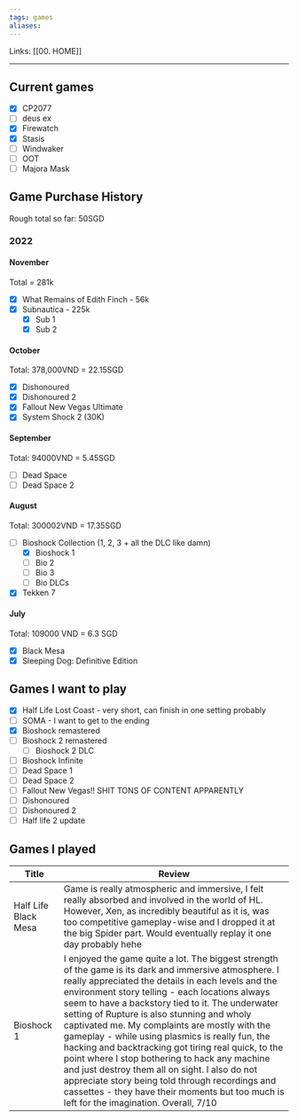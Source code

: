 ```yaml
---
tags: games
aliases: 
---
```

Links: [[00. HOME]]
- - -

## Current games

- [x] CP2077
- [ ] deus ex
- [x] Firewatch
- [x] Stasis
- [ ] Windwaker
- [ ] OOT
- [ ] Majora Mask

## Game Purchase History
Rough total so far: 50SGD

### 2022
#### November
Total = 281k
- [x] What Remains of Edith Finch - 56k
- [x] Subnautica - 225k
	- [x] Sub 1
	- [x] Sub 2
#### October
Total: 378,000VND = 22.15SGD
- [x] Dishonoured 
- [x] Dishonoured 2
- [x] Fallout New Vegas Ultimate
- [x] System Shock 2 (30K)
#### September
Total: 94000VND = 5.45SGD
- [ ] Dead Space
- [ ] Dead Space 2
#### August
Total: 300002VND = 17.35SGD
- [ ] Bioshock Collection (1, 2, 3 + all the DLC like damn)
	- [x] Bioshock 1
	- [ ] Bio 2
	- [ ] Bio 3
	- [ ] Bio DLCs
- [x] Tekken 7
#### July
Total: 109000 VND = 6.3 SGD
- [x] Black Mesa
- [x] Sleeping Dog: Definitive Edition

## Games I want to play

- [x] Half Life Lost Coast - very short, can finish in one setting probably
- [ ] SOMA - I want to get to the ending
- [x] Bioshock remastered
- [ ] Bioshock 2 remastered
	- [ ] Bioshock 2 DLC
- [ ] Bioshock Infinite
- [ ] Dead Space 1
- [ ] Dead Space 2
- [ ] Fallout New Vegas!! SHIT TONS OF CONTENT APPARENTLY
- [ ] Dishonoured
- [ ] Dishonoured 2
- [ ] Half life 2 update 

## Games I played


| Title                | Review                                                                                                                                                                                                                                                                        |
| -------------------- | ----------------------------------------------------------------------------------------------------------------------------------------------------------------------------------------------------------------------------------------------------------------------------- |
| Half Life Black Mesa | Game is really atmospheric and immersive, I felt really absorbed and involved in the world of HL. However, Xen, as incredibly beautiful as it is, was too competitive gameplay-wise and I dropped it at the big Spider part. Would eventually replay it one day probably hehe |
| Bioshock 1           | I enjoyed the game quite a lot. The biggest strength of the game is its dark and immersive atmosphere. I really appreciated the details in each levels and the environment story telling - each locations always seem to have a backstory tied to it. The underwater setting of Rupture is also stunning and wholy captivated me. My complaints are mostly with the gameplay - while using plasmics is really fun, the hacking and backtracking got tiring real quick, to the point where I stop bothering to hack any machine and just destroy them all on sight. I also do not appreciate story being told through recordings and cassettes - they have their moments but too much is left for the imagination. Overall, 7/10                                                                                                                                                                                                                                                                             |
